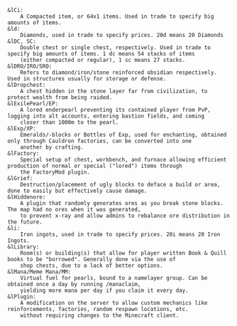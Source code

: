     &lCi: 
        A Compacted item, or 64x1 items. Used in trade to specify big amounts of items.
    &ld: 
        Diamonds, used in trade to specify prices. 20d means 20 Diamonds
    &lDC, SC: 
        Double chest or single chest, respectively. Used in trade to specify big amounts of items. 1 dc means 54 stacks of items 
        (either compacted or regular), 1 sc means 27 stacks.
    &lDRO/IRO/SRO: 
        Refers to diamond/iron/stone reinforced obsidian respectively. Used in structures usually for storage or defense.
    &lDropchest: 
        A chest hidden in the stone layer far from civilization, to protect wealth from being raided. 
    &lExilePearl/EP: 
        A lored enderpearl preventing its contained player from PvP, logging into alt accounts, entering bastion fields, and coming 
        closer than 1000m to the pearl.
    &lExp/XP: 
        Emeralds/-blocks or Bottles of Exp, used for enchanting, obtained only through Cauldron factories, can be converted into one 
        another by crafting.
    &lFactory: 
        Special setup of chest, workbench, and furnace allowing efficient production of normal or special ("lored") items through 
        the FactoryMod plugin.
    &lGrief: 
        Destruction/placement of ugly blocks to deface a build or area, done to easily but effectively cause damage.
    &lHiddenore: 
        A plugin that randomly generates ores as you break stone blocks. The map had no ores when it was generated, 
        to prevent x-ray and allow admins to rebalance ore distribution in the future.
    &li: 
        Iron ingots, used in trade to specify prices. 20i means 20 Iron Ingots.
    &lLibrary: 
        Room(s) or building(s) that allow for player written Book & Quill books to be "borrowed". Generally done via the use of 
        shop chests, due to a lack of better options. 
    &lMana/Meme Mana/MM: 
        Virtual fuel for pearls, bound to a namelayer group. Can be obtained once a day by running /manaclaim, 
        yielding more mana per day if you claim it every day.
    &lPlugin: 
        A modification on the server to allow custom mechanics like reinforcements, factories, random respawn locations, etc. 
        without requiring changes to the Minecraft client.  
